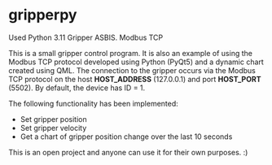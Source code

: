# gripperpy
Used Python 3.11
Gripper ASBIS. Modbus TCP

This is a small gripper control program. It is also an example of using the Modbus TCP protocol developed using Python (PyQt5) and a dynamic chart created using QML.
The connection to the gripper occurs via the Modbus TCP protocol on the host **HOST_ADDRESS** (127.0.0.1) and port **HOST_PORT** (5502). By default, the device has ID = 1.

The following functionality has been implemented:

- Set gripper position
- Set gripper velocity
- Get a chart of gripper position change over the last 10 seconds

This is an open project and anyone can use it for their own purposes. :)
